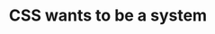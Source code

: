 ---
layout: bookmark
title: CSS wants to be a system
tags:
  - Bookmarks
  - CSS
created: '2024-12-24T11:04:31.430Z'
modified: '2024-12-24T11:04:55.770Z'
link: https://daverupert.com/2024/12/css-wants-to-be-a-system/
id: 928120957
excerpt: >-
  I’ve realized something obvious again, this time about CSS; that CSS wants to
  be a system. At the core of CSS is a series of cascading rules and classes
  marrying and mingling in an elegant symphony of style application. Dozens and
  dozens of declarative instructions for painting pixels on the screen come
  together in under a millisecond. Sometimes it creates magic, other times it
  creates memes.
image: >-
  https://rdl.ink/render/https%3A%2F%2Fdaverupert.com%2F2024%2F12%2Fcss-wants-to-be-a-system%2F
---